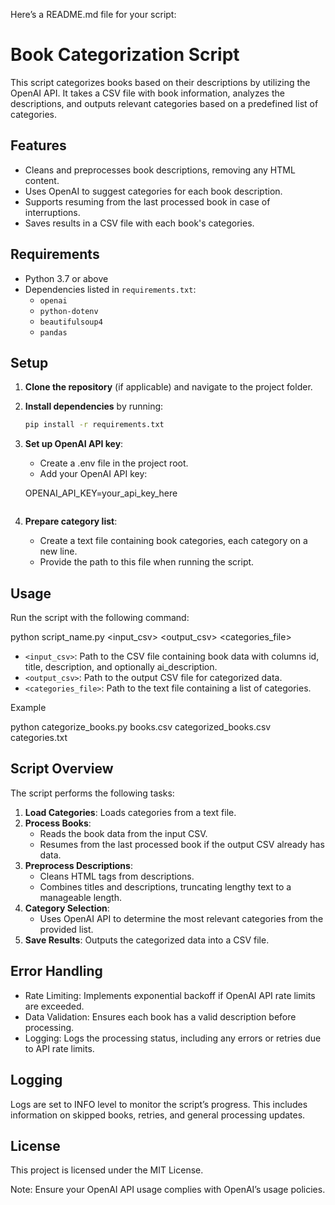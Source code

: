 Here’s a README.md file for your script:

# Book Categorization Script

This script categorizes books based on their descriptions by utilizing the OpenAI API. It takes a CSV file with book information, analyzes the descriptions, and outputs relevant categories based on a predefined list of categories.

## Features

- Cleans and preprocesses book descriptions, removing any HTML content.
- Uses OpenAI to suggest categories for each book description.
- Supports resuming from the last processed book in case of interruptions.
- Saves results in a CSV file with each book's categories.

## Requirements

- Python 3.7 or above
- Dependencies listed in `requirements.txt`:
  - `openai`
  - `python-dotenv`
  - `beautifulsoup4`
  - `pandas`

## Setup

1. **Clone the repository** (if applicable) and navigate to the project folder.
   
2. **Install dependencies** by running:
   ```bash
   pip install -r requirements.txt
   ```

3. **Set up OpenAI API key**:
   - Create a .env file in the project root.
   - Add your OpenAI API key:

   OPENAI_API_KEY=your_api_key_here
   ```

4. **Prepare category list**:
   - Create a text file containing book categories, each category on a new line.
   - Provide the path to this file when running the script.

## Usage

Run the script with the following command:

python script_name.py <input_csv> <output_csv> <categories_file>

- `<input_csv>`: Path to the CSV file containing book data with columns id, title, description, and optionally ai_description.
- `<output_csv>`: Path to the output CSV file for categorized data.
- `<categories_file>`: Path to the text file containing a list of categories.

Example

python categorize_books.py books.csv categorized_books.csv categories.txt

## Script Overview

The script performs the following tasks:

1. **Load Categories**: Loads categories from a text file.
2. **Process Books**:
   - Reads the book data from the input CSV.
   - Resumes from the last processed book if the output CSV already has data.
3. **Preprocess Descriptions**:
   - Cleans HTML tags from descriptions.
   - Combines titles and descriptions, truncating lengthy text to a manageable length.
4. **Category Selection**:
   - Uses OpenAI API to determine the most relevant categories from the provided list.
5. **Save Results**: Outputs the categorized data into a CSV file.

## Error Handling

- Rate Limiting: Implements exponential backoff if OpenAI API rate limits are exceeded.
- Data Validation: Ensures each book has a valid description before processing.
- Logging: Logs the processing status, including any errors or retries due to API rate limits.

## Logging

Logs are set to INFO level to monitor the script’s progress. This includes information on skipped books, retries, and general processing updates.

## License

This project is licensed under the MIT License.

Note: Ensure your OpenAI API usage complies with OpenAI’s usage policies.
